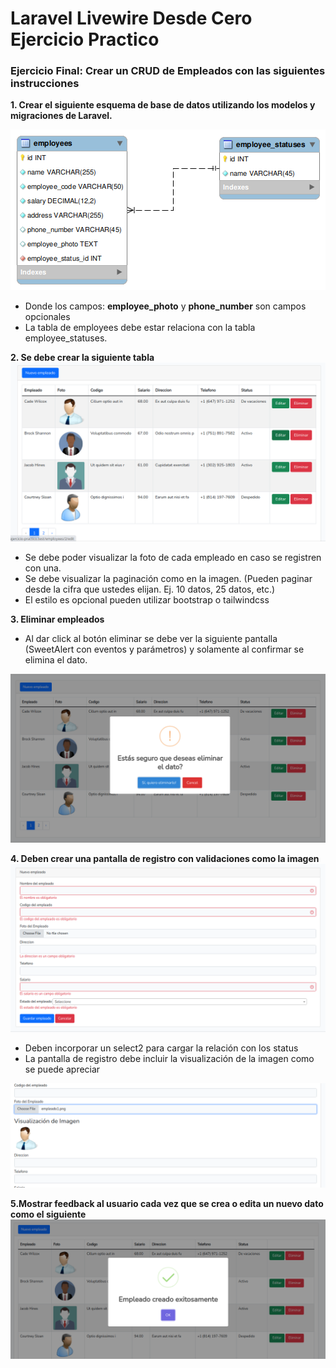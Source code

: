 # Laravel Livewire Desde Cero Ejercicio Practico

### Ejercicio Final: Crear un CRUD de Empleados con las siguientes instrucciones

**1. Crear el siguiente esquema de base de datos utilizando los modelos y migraciones de Laravel.**

![Diagrama](images/empleados_diagrama.png)

- Donde los campos: **employee_photo** y **phone_number** son campos opcionales
- La tabla de employees debe estar relaciona con la tabla employee_statuses.

**2. Se debe crear la siguiente tabla**
<img src="images/empleados_index.png" />

- Se debe poder visualizar la foto de cada empleado en caso se registren con una.
- Se debe visualizar la paginación como en la imagen. (Pueden paginar desde la cifra que ustedes elijan. Ej. 10 datos, 25 datos, etc.)
- El estilo es opcional pueden utilizar bootstrap o tailwindcss

**3. Eliminar empleados**
- Al dar click al botón eliminar se debe ver la siguiente pantalla (SweetAlert con eventos y parámetros) y solamente al confirmar se elimina el dato.
<img src="images/empleados_eliminar.png" />

**4. Deben crear una pantalla de registro con validaciones como la imagen**
<img src="images/empleados_validaciones.png" />

- Deben incorporar un select2 para cargar la relación con los status
- La pantalla de registro debe incluir la visualización de la imagen como se puede apreciar
 <img src="images/empleados_visualizacion.png" />
 
 **5.Mostrar feedback al usuario cada vez que se crea o edita un nuevo dato como el siguiente**
 <img src="images/empleados_mensajes.png" />
